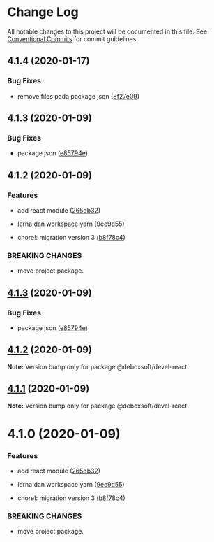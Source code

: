 # Change Log

All notable changes to this project will be documented in this file.
See [Conventional Commits](https://conventionalcommits.org) for commit guidelines.

## 4.1.4 (2020-01-17)


### Bug Fixes

* remove files pada package json ([8f27e09](https://github.com/nurdiansyah/debox-npm-devel/commit/8f27e09723a72acd0c954dbec7fc57fbde156f4f))



## 4.1.3 (2020-01-09)


### Bug Fixes

* package json ([e85794e](https://github.com/nurdiansyah/debox-npm-devel/commit/e85794e9a2164d4f5936fae8f6b6cd0ed06ecedb))



## 4.1.2 (2020-01-09)


### Features

* add react module ([265db32](https://github.com/nurdiansyah/debox-npm-devel/commit/265db326104940bf0b12331be68bd1afa5230a39))
* lerna dan workspace yarn ([9ee9d55](https://github.com/nurdiansyah/debox-npm-devel/commit/9ee9d55a22f9a1436cb7babc05a2ffae8074d604))


* chore!: migration version 3 ([b8f78c4](https://github.com/nurdiansyah/debox-npm-devel/commit/b8f78c4e2484361dc766e513ca69bcb9f4787697))


### BREAKING CHANGES

* move project package.





## [4.1.3](https://github.com/nurdiansyah/debox-npm-devel/compare/v4.1.2...v4.1.3) (2020-01-09)


### Bug Fixes

* package json ([e85794e](https://github.com/nurdiansyah/debox-npm-devel/commit/e85794e9a2164d4f5936fae8f6b6cd0ed06ecedb))





## [4.1.2](https://github.com/nurdiansyah/debox-npm-devel/compare/v4.1.1...v4.1.2) (2020-01-09)

**Note:** Version bump only for package @deboxsoft/devel-react





## [4.1.1](https://github.com/nurdiansyah/debox-npm-devel/compare/v4.1.0...v4.1.1) (2020-01-09)

**Note:** Version bump only for package @deboxsoft/devel-react





# 4.1.0 (2020-01-09)


### Features

* add react module ([265db32](https://github.com/nurdiansyah/debox-npm-devel/commit/265db326104940bf0b12331be68bd1afa5230a39))
* lerna dan workspace yarn ([9ee9d55](https://github.com/nurdiansyah/debox-npm-devel/commit/9ee9d55a22f9a1436cb7babc05a2ffae8074d604))


* chore!: migration version 3 ([b8f78c4](https://github.com/nurdiansyah/debox-npm-devel/commit/b8f78c4e2484361dc766e513ca69bcb9f4787697))


### BREAKING CHANGES

* move project package.
